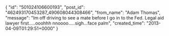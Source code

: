  {
   "id": "501024106600193",
   "post_id": "462493170453287_490608044308466",
   "from_name": "Adam Thomas",
   "message": "Im off driving to see a mate before I go in to the Fed. Legal aid lawyer first.....ooohhh nnoooo.....sigh...face palm",
   "created_time": "2013-04-09T01:29:51+0000"
 }
